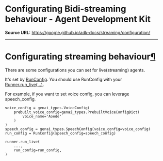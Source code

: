 # Configurating Bidi-streaming behaviour - Agent Development Kit

**Source URL:** https://google.github.io/adk-docs/streaming/configuration/

---

# Configurating streaming behaviour[¶](#configurating-streaming-behaviour "Permanent link")

There are some configurations you can set for live(streaming) agents.

It's set by [RunConfig](https://github.com/google/adk-python/blob/main/src/google/adk/agents/run_config.py). You should use RunConfig with your [Runner.run\_live(...)](https://github.com/google/adk-python/blob/main/src/google/adk/runners.py).

For example, if you want to set voice config, you can leverage speech\_config.

```
voice_config = genai_types.VoiceConfig(
    prebuilt_voice_config=genai_types.PrebuiltVoiceConfigDict(
        voice_name='Aoede'
    )
)
speech_config = genai_types.SpeechConfig(voice_config=voice_config)
run_config = RunConfig(speech_config=speech_config)

runner.run_live(
    ...,
    run_config=run_config,
)

```